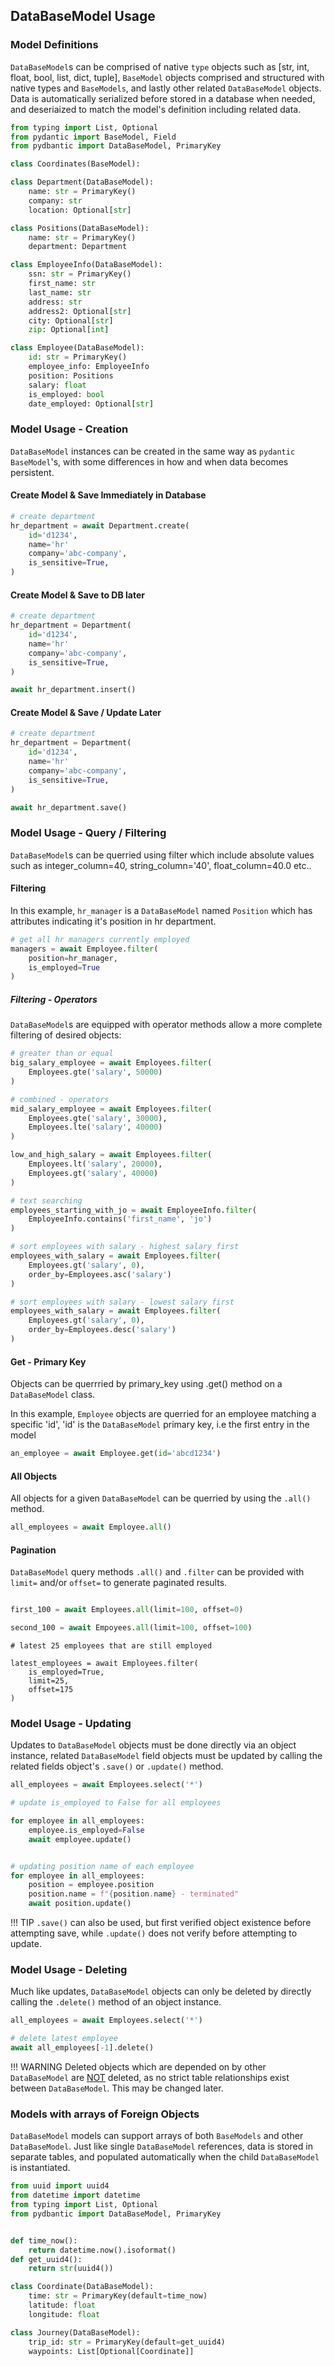 ## DataBaseModel Usage

### Model Definitions
`DataBaseModel`s can be comprised of native `type` objects such as [str, int, float, bool, list, dict, tuple], `BaseModel` objects comprised and structured with native types and `BaseModels`, and lastly other related `DataBaseModel` objects. Data is automatically serialized before stored in a database when needed, and deseriaized to match the model's definition including related data. 

```python
from typing import List, Optional
from pydantic import BaseModel, Field
from pydbantic import DataBaseModel, PrimaryKey

class Coordinates(BaseModel):

class Department(DataBaseModel):
    name: str = PrimaryKey()
    company: str
    location: Optional[str]

class Positions(DataBaseModel):
    name: str = PrimaryKey()
    department: Department

class EmployeeInfo(DataBaseModel):
    ssn: str = PrimaryKey()
    first_name: str
    last_name: str
    address: str
    address2: Optional[str]
    city: Optional[str]
    zip: Optional[int]

class Employee(DataBaseModel):
    id: str = PrimaryKey()
    employee_info: EmployeeInfo
    position: Positions
    salary: float
    is_employed: bool
    date_employed: Optional[str]
```

### Model Usage - Creation
`DataBaseModel` instances can be created in the same way as `pydantic` `BaseModel`'s, with some differences in how and when data becomes persistent.

#### Create Model & Save Immediately in Database

```python
# create department 
hr_department = await Department.create(
    id='d1234',
    name='hr'
    company='abc-company',
    is_sensitive=True,
)
```
#### Create Model & Save to DB later

```python
# create department 
hr_department = Department(
    id='d1234',
    name='hr'
    company='abc-company',
    is_sensitive=True,
)

await hr_department.insert()
```

#### Create Model & Save / Update Later

```python
# create department 
hr_department = Department(
    id='d1234',
    name='hr'
    company='abc-company',
    is_sensitive=True,
)

await hr_department.save()

```

### Model Usage - Query / Filtering
`DataBaseModel`s can be querried using filter which include absolute values such as integer_column=40, string_column='40', float_column=40.0 etc.. 
 

#### Filtering
In this example, `hr_manager` is a `DataBaseModel` named `Position` which has attributes indicating it's position in hr department. 
```python
# get all hr managers currently employed
managers = await Employee.filter(
    position=hr_manager,
    is_employed=True
)
```
##### Filtering - Operators
`DataBaseModel`s are equipped with operator methods allow a more complete filtering of desired objects:

```python
# greater than or equal
big_salary_employee = await Employees.filter(
    Employees.gte('salary', 50000)
)

# combined - operators
mid_salary_employee = await Employees.filter(
    Employees.gte('salary', 30000),
    Employees.lte('salary', 40000)
)

low_and_high_salary = await Employees.filter(
    Employees.lt('salary', 20000),
    Employees.gt('salary', 40000)
)

# text searching
employees_starting_with_jo = await EmployeeInfo.filter(
    EmployeeInfo.contains('first_name', 'jo')
)

# sort employees with salary - highest salary first
employees_with_salary = await Employees.filter(
    Employees.gt('salary', 0),
    order_by=Employees.asc('salary')
)

# sort employees with salary - lowest salary first
employees_with_salary = await Employees.filter(
    Employees.gt('salary', 0),
    order_by=Employees.desc('salary')
)

```

#### Get - Primary Key
Objects can be querrried by primary_key using .get() method on a `DataBaseModel` class.


In this example, `Employee` objects are querried for an employee matching a specific 'id', 'id' is the `DataBaseModel` primary key, i.e the first entry in the model

```python
an_employee = await Employee.get(id='abcd1234')
```

#### All Objects
All objects for a given `DataBaseModel` can be querried by using the `.all()` method. 

```python
all_employees = await Employee.all()
```

#### Pagination
`DataBaseModel` query methods `.all()` and `.filter` can be provided with `limit=` and/or `offset=` to generate paginated results.

```python

first_100 = await Employees.all(limit=100, offset=0)

second_100 = await Empoyees.all(limit=100, offset=100)

```

```
# latest 25 employees that are still employed

latest_employees = await Employees.filter(
    is_employed=True,
    limit=25,
    offset=175
)
```


### Model Usage - Updating
Updates to `DataBaseModel` objects must be done directly via an object instance, related `DataBaseModel` field objects must be updated by calling the related fields object's `.save()` or `.update()` method. 


```python
all_employees = await Employees.select('*')

# update is_employed to False for all employees

for employee in all_employees:
    employee.is_employed=False
    await employee.update()


# updating position name of each employee
for employee in all_employees:
    position = employee.position
    position.name = f"{position.name} - terminated"
    await position.update()
```
!!! TIP
    `.save()` can also be used, but first verified object existence before attempting save, while `.update()` does not verify before attempting to update. 

### Model Usage - Deleting
Much like updates, `DataBaseModel` objects can only be deleted by directly calling the `.delete()` method of an object instance. 

```python
all_employees = await Employees.select('*')

# delete latest employee
await all_employees[-1].delete()
```

!!! WARNING
    Deleted objects which are depended on by other `DataBaseModel` are <u>NOT</u> deleted, as no strict table relationships exist between `DataBaseModel`. This may be changed later. 


### Models with arrays of Foreign Objects

`DataBaseModel` models can support arrays of both `BaseModels` and other `DataBaseModel`. Just like single `DataBaseModel` references, data is stored in separate tables, and populated automatically when the child `DataBaseModel` is instantiated.

```python
from uuid import uuid4
from datetime import datetime
from typing import List, Optional
from pydbantic import DataBaseModel, PrimaryKey


def time_now():
    return datetime.now().isoformat()
def get_uuid4():
    return str(uuid4())

class Coordinate(DataBaseModel):
    time: str = PrimaryKey(default=time_now)
    latitude: float
    longitude: float

class Journey(DataBaseModel):
    trip_id: str = PrimaryKey(default=get_uuid4)
    waypoints: List[Optional[Coordinate]]

```